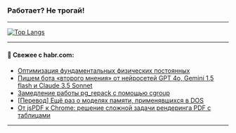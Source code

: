 ### Работает? Не трогай!

---
<!--
#### 🛠️ Technical stack:

![Java](https://img.shields.io/badge/Java-informational?logo=Oracle&style=flat&logoColor=white&color=FF4500)
![Kotlin](https://img.shields.io/badge/Kotlin-informational?logo=Kotlin&style=flat&logoColor=white&color=774D97)
![TS](https://img.shields.io/badge/TypeScript-informational?logo=typeScript&style=flat&logoColor=black&color=017acc)
![Python](https://img.shields.io/badge/Python-informational?logo=Python&style=flat&logoColor=black&color=ffdd54) <br>
![Spring](https://img.shields.io/badge/Spring-informational?logo=Spring&style=flat&logoColor=white&color=6DB33F) 
![SpringBoot](https://img.shields.io/badge/SpringBoot-informational?logo=SpringBoot&style=flat&logoColor=white&color=6DB33F)
![Nest](https://img.shields.io/badge/NestJS-informational?logo=NestJS&style=flat&logoColor=white&color=E0234E) 
![NodeJS](https://img.shields.io/badge/NodeJS-informational?logo=node.js&style=flat&logoColor=white&color=70A760)<br>
![PostgreSQL](https://img.shields.io/badge/PostgreSQL-informational?logo=PostgreSQL&style=flat&logoColor=white&color=DAA520)
![MongoDB](https://img.shields.io/badge/MongoDB-informational?logo=MongoDB&style=flat&logoColor=white&color=870000)
![Apache](https://img.shields.io/badge/Apache-informational?logo=apache&style=flat&logoColor=white&color=f74e28)

___ 
-->

<!--- #### 🛠️ : --->

[![Top Langs](https://github-readme-stats-82jvfl3w3-advtsettinggmailcoms-projects.vercel.app/api/top-langs/?username=zloylis&langs_count=10&hide_title=true&title_color=e6edf3&size_weight=0.5&count_weight=0.5&layout=compact&hide_progress=true&hide_border=true&theme=dracula)](https://github.com/zloylis)

<!---


####  :octocat:&nbsp;&nbsp; Статистика:

![GitHub stats](https://github-readme-stats-u2qms2cxw-advtsettinggmailcoms-projects.vercel.app/api?username=zloylis&show_icons=true&hide_border=true&theme=dracula&title_color=e6edf3&include_all_commits=true&count_private=true&hide_rank=false&hide_title=true&rank_icon=github)
-->
---

#### 💬 Свежее с habr.com:

<!-- BLOG-POST-LIST:START -->
- [Оптимизация фундаментальных физических постоянных](https://habr.com/ru/articles/880676/?utm_source=habrahabr&utm_medium=rss&utm_campaign=880676)
- [Пишем бота «второго мнения» от нейросетей GPT 4o, Gemini 1,5 flash и Claude 3.5 Sonnet](https://habr.com/ru/companies/amvera/articles/880262/?utm_source=habrahabr&utm_medium=rss&utm_campaign=880262)
- [Замедление работы pg_repack с помощью cgroup](https://habr.com/ru/articles/880646/?utm_source=habrahabr&utm_medium=rss&utm_campaign=880646)
- [[Перевод] Ещё раз о моделях памяти, применявшихся в DOS](https://habr.com/ru/companies/timeweb/articles/880586/?utm_source=habrahabr&utm_medium=rss&utm_campaign=880586)
- [От jsPDF к Chrome: решение сложной задачи рендеринга PDF с таблицами](https://habr.com/ru/articles/880620/?utm_source=habrahabr&utm_medium=rss&utm_campaign=880620)
<!-- BLOG-POST-LIST:END -->

---
